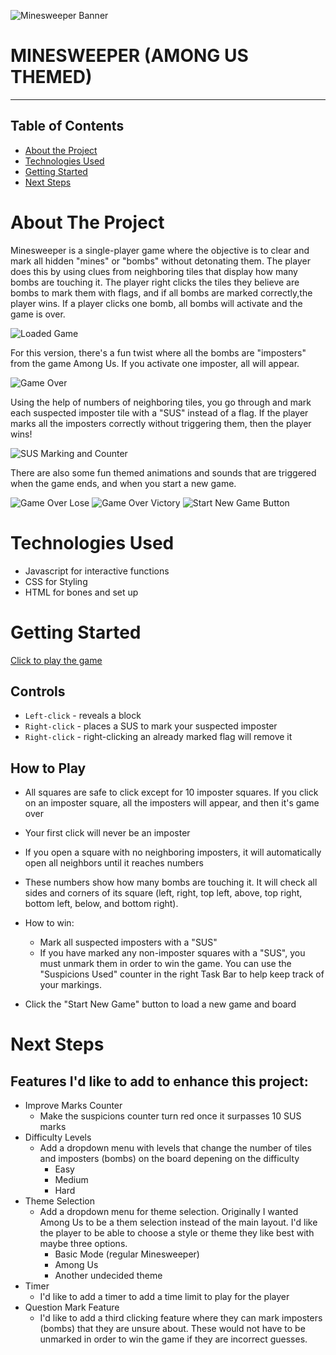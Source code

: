 ![Minesweeper Banner](images/readme/banner.png)
# MINESWEEPER (AMONG US THEMED)
---
## Table of Contents

* [About the Project](#about-the-project)
* [Technologies Used](#technologies-used)
* [Getting Started](#getting-started)
* [Next Steps](#next-steps)



# About The Project
Minesweeper is a single-player game where the objective is to clear and mark all hidden "mines" or "bombs" without detonating them. The player does this by using clues from neighboring tiles that display how many bombs are touching it. The player right clicks the tiles they believe are bombs to mark them with flags, and if all bombs are marked correctly,the player wins. If a player clicks one bomb, all bombs will activate and the game is over.


![Loaded Game](images/readme/loadedgame.png)


For this version, there's a fun twist where all the bombs are "imposters" from the game Among Us. If you activate one imposter, all will appear.


![Game Over](images/readme/imposters.png)


Using the help of numbers of neighboring tiles, you go through and mark each suspected imposter tile with a "SUS" instead of a flag. If the player marks all the imposters correctly without triggering them, then the player wins! 

![SUS Marking and Counter](images/readme/suscounter.png)

There are also some fun themed animations and sounds that are triggered when the game ends, and when you start a new game.

![Game Over Lose](images/readme/gameover.png)
![Game Over Victory](images/readme/victory.png)
![Start New Game Button](images/readme/newgame.png)
<!-- TABLE OF CONTENTS -->

# Technologies Used

* Javascript for interactive functions
* CSS for Styling
* HTML for bones and set up


# Getting Started

[Click to play the game](https://vkosiyan.github.io/Minesweeper)

## Controls
* `Left-click` - reveals a block
* `Right-click` - places a SUS to mark your suspected imposter
* `Right-click` - right-clicking an already marked flag will remove it


## How to Play
* All squares are safe to click except for 10 imposter squares. If you click on an imposter square, all the imposters will appear, and then it's game over
* Your first click will never be an imposter
* If you open a square with no neighboring imposters, it will automatically open all neighbors until it reaches numbers
* These numbers show how many bombs are touching it. It will check all sides and corners of its square (left, right, top left, above, top right, bottom left, below, and bottom right).
* How to win:
    * Mark all suspected imposters with a "SUS"
    * If you have marked any non-imposter squares with a "SUS", you must unmark them in order to win the game. You can use the "Suspicions Used" counter in the right Task Bar to help keep track of your markings.

* Click the "Start New Game" button to load a new game and board


# Next Steps

## Features I'd like to add to enhance this project:

* Improve Marks Counter
    * Make the suspicions counter turn red once it surpasses 10 SUS marks
* Difficulty Levels 
    * Add a dropdown menu with levels that change the number of tiles and imposters (bombs) on the board depening on the difficulty
        * Easy
        * Medium
        * Hard
* Theme Selection
    * Add a dropdown menu for theme selection. Originally I wanted Among Us to be a them selection instead of the main layout. I'd like the player to be able to choose a style or theme they like best with maybe three options.
        * Basic Mode (regular Minesweeper)
        * Among Us
        * Another undecided theme
* Timer
    * I'd like to add a timer to add a time limit to play for the player
* Question Mark Feature
    * I'd like to add a third clicking feature where they can mark imposters (bombs) that they are unsure about. These would not have to be unmarked in order to win the game if they are incorrect guesses.
